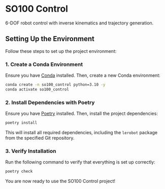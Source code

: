 # SO100 Control

6-DOF robot control with inverse kinematics and trajectory generation.

## Setting Up the Environment

Follow these steps to set up the project environment:

### 1. Create a Conda Environment
Ensure you have [Conda](https://docs.conda.io/en/latest/) installed. Then, create a new Conda environment:

```bash
conda create -n so100_control python=3.10 -y
conda activate so100_control
```

### 2. Install Dependencies with Poetry
Ensure you have [Poetry](https://python-poetry.org/) installed. Then, install the project dependencies:

```bash
poetry install
```

This will install all required dependencies, including the `lerobot` package from the specified Git repository.

### 3. Verify Installation
Run the following command to verify that everything is set up correctly:

```bash
poetry check
```

You are now ready to use the SO100 Control project!

